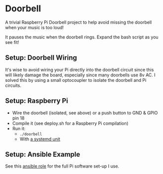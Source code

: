 # Doorbell

A trivial Raspberry Pi Doorbell project to help avoid missing the doorbell when
your music is too loud!

It pauses the music when the doorbell rings. Expand the bash script as you see
fit!

## Setup: Doorbell Wiring

It's wise to avoid wiring your Pi directly into the doorbell circuit since this
will likely damage the board, especially since many doorbells use 8v AC. I
solved this by using a small optocoupler to isolate the doorbell and Pi
circuits.

## Setup: Raspberry Pi

* Wire the doorbell (isolated, see above) or a push button to GND & GPIO pin 18
* Compile it (see deploy.sh for a Raspberry Pi compilation)
* Run it:
  * `./doorbell`
  * With [a systemd unit][systemd-unit]

## Setup: Ansible Example

See this [ansible role][ansible-role] for the full Pi software set-up I use.

[ansible-role]: https://github.com/zefer/ansible/blob/master/roles/doorbell
[systemd-unit]: https://github.com/zefer/ansible/blob/master/roles/doorbell/templates/doorbell.service
